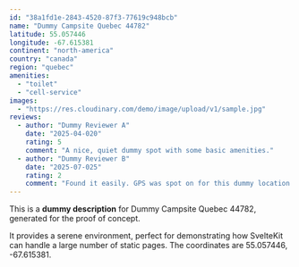 ```yaml
---
id: "38a1fd1e-2843-4520-87f3-77619c948bcb"
name: "Dummy Campsite Quebec 44782"
latitude: 55.057446
longitude: -67.615381
continent: "north-america"
country: "canada"
region: "quebec"
amenities:
  - "toilet"
  - "cell-service"
images:
  - "https://res.cloudinary.com/demo/image/upload/v1/sample.jpg"
reviews:
  - author: "Dummy Reviewer A"
    date: "2025-04-020"
    rating: 5
    comment: "A nice, quiet dummy spot with some basic amenities."
  - author: "Dummy Reviewer B"
    date: "2025-07-025"
    rating: 2
    comment: "Found it easily. GPS was spot on for this dummy location."
---
```


This is a **dummy description** for Dummy Campsite Quebec 44782, generated for the proof of concept.

It provides a serene environment, perfect for demonstrating how SvelteKit can handle a large number of static pages. The coordinates are 55.057446, -67.615381.
